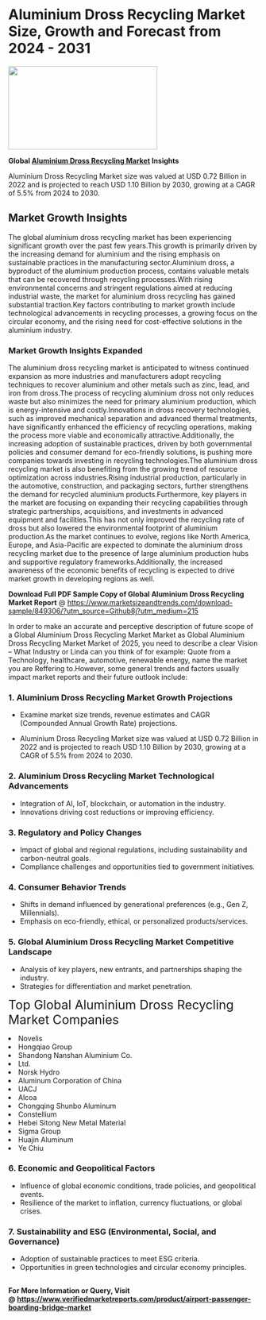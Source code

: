 <H1>Aluminium Dross Recycling Market Size, Growth and Forecast from 2024 - 2031</H1><img class="aligncenter size-medium wp-image-584254" src="https://thirdeyenews.in/wp-content/uploads/2024/09/Global-Market-Research-300x168.jpeg" alt="" width="300" height="168" /><p><strong>Global&nbsp;<a href="https://www.marketsizeandtrends.com/download-sample/849306/?utm_source=Github8j?utm_medium=215">Aluminium Dross Recycling Market</a> Insights</strong></p><p>Aluminium Dross Recycling Market size was valued at USD 0.72 Billion in 2022 and is projected to reach USD 1.10 Billion by 2030, growing at a CAGR of 5.5% from 2024 to 2030.</p><p><h2>Market Growth Insights</h2> The global aluminium dross recycling market has been experiencing significant growth over the past few years.This growth is primarily driven by the increasing demand for aluminium and the rising emphasis on sustainable practices in the manufacturing sector.Aluminium dross, a byproduct of the aluminium production process, contains valuable metals that can be recovered through recycling processes.With rising environmental concerns and stringent regulations aimed at reducing industrial waste, the market for aluminium dross recycling has gained substantial traction.Key factors contributing to market growth include technological advancements in recycling processes, a growing focus on the circular economy, and the rising need for cost-effective solutions in the aluminium industry. <h3>Market Growth Insights Expanded</h3> The aluminium dross recycling market is anticipated to witness continued expansion as more industries and manufacturers adopt recycling techniques to recover aluminium and other metals such as zinc, lead, and iron from dross.The process of recycling aluminium dross not only reduces waste but also minimizes the need for primary aluminium production, which is energy-intensive and costly.Innovations in dross recovery technologies, such as improved mechanical separation and advanced thermal treatments, have significantly enhanced the efficiency of recycling operations, making the process more viable and economically attractive.Additionally, the increasing adoption of sustainable practices, driven by both governmental policies and consumer demand for eco-friendly solutions, is pushing more companies towards investing in recycling technologies.The aluminium dross recycling market is also benefiting from the growing trend of resource optimization across industries.Rising industrial production, particularly in the automotive, construction, and packaging sectors, further strengthens the demand for recycled aluminium products.Furthermore, key players in the market are focusing on expanding their recycling capabilities through strategic partnerships, acquisitions, and investments in advanced equipment and facilities.This has not only improved the recycling rate of dross but also lowered the environmental footprint of aluminium production.As the market continues to evolve, regions like North America, Europe, and Asia-Pacific are expected to dominate the aluminium dross recycling market due to the presence of large aluminium production hubs and supportive regulatory frameworks.Additionally, the increased awareness of the economic benefits of recycling is expected to drive market growth in developing regions as well.</p><p><span class=""><strong>Download Full PDF Sample Copy of Global Aluminium Dross Recycling Market Report</strong> @ <a href="https://www.marketsizeandtrends.com/download-sample/849306/?utm_source=Github8j?utm_medium=215" target="_blank">https://www.marketsizeandtrends.com/download-sample/849306/?utm_source=Github8j?utm_medium=215</a></span></p><p>In order to make an accurate and perceptive description of future scope of a Global&nbsp;Aluminium Dross Recycling Market Market as Global&nbsp;Aluminium Dross Recycling Market Market of 2025, you need to describe a clear Vision &ndash; What Industry or Linda can you think of for example: Quote from a Technology, healthcare, automotive, renewable energy, name the market you are Reffering to.However, some general trends and factors usually impact market reports and their future outlook include:</p><h3>1.&nbsp;<strong>Aluminium Dross Recycling Market Growth Projections</strong></h3><ul><li>Examine market size trends, revenue estimates and CAGR (Compounded Annual Growth Rate) projections.</li><li><p>Aluminium Dross Recycling Market size was valued at USD 0.72 Billion in 2022 and is projected to reach USD 1.10 Billion by 2030, growing at a CAGR of 5.5% from 2024 to 2030.</p></li></ul><h3>2.&nbsp;<strong>Aluminium Dross Recycling Market Technological Advancements</strong></h3><ul><li>Integration of AI, IoT, blockchain, or automation in the industry.</li><li>Innovations driving cost reductions or improving efficiency.</li></ul><h3>3.&nbsp;<strong>Regulatory and Policy Changes</strong></h3><ul><li>Impact of global and regional regulations, including sustainability and carbon-neutral goals.</li><li>Compliance challenges and opportunities tied to government initiatives.</li></ul><h3>4.&nbsp;<strong>Consumer Behavior Trends</strong></h3><ul><li>Shifts in demand influenced by generational preferences (e.g., Gen Z, Millennials).</li><li>Emphasis on eco-friendly, ethical, or personalized products/services.</li></ul><h3>5.&nbsp;<strong>Global Aluminium Dross Recycling Market Competitive Landscape</strong></h3><ul><li>Analysis of key players, new entrants, and partnerships shaping the industry.</li><li>Strategies for differentiation and market penetration.</li></ul><p data-pm-slice="1 1 []"><span style="color: inherit; font-family: inherit; font-size: 25px;">Top Global Aluminium Dross Recycling Market Companies</span></p><div class="" data-test-id=""><p><li>Novelis</li><li> Hongqiao Group</li><li> Shandong Nanshan Aluminium Co.</li><li> Ltd.</li><li> Norsk Hydro</li><li> Aluminum Corporation of China</li><li> UACJ</li><li> Alcoa</li><li> Chongqing Shunbo Aluminum</li><li> Constellium</li><li> Hebei Sitong New Metal Material</li><li> Sigma Group</li><li> Huajin Aluminum</li><li> Ye Chiu</li></p></div><h3>6.&nbsp;<strong>Economic and Geopolitical Factors</strong></h3><ul><li>Influence of global economic conditions, trade policies, and geopolitical events.</li><li>Resilience of the market to inflation, currency fluctuations, or global crises.</li></ul><h3>7.&nbsp;<strong>Sustainability and ESG (Environmental, Social, and Governance)</strong></h3><ul><li>Adoption of sustainable practices to meet ESG criteria.</li><li>Opportunities in green technologies and circular economy principles.</li></ul><h2><strong style="font-size: 14px;">For More Information or Query, Visit @&nbsp;</strong><a style="background-color: #ffffff; font-size: 14px;" href="https://www.marketsizeandtrends.com/report/aluminium-dross-recycling-market/" target="_blank">https://www.verifiedmarketreports.com/product/airport-passenger-boarding-bridge-market</a></h2>